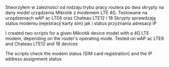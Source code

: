 Stworzyłem w zależności od rodzaju trybu pracy routera po dwa skrypty na dany model urządzenia Mikrotik z modemem LTE 4G.
Testowane na urządzeniach wAP ac LTE6 oraz Chateau LTE12 i 18 
Skrypty sprawdzają status modemu (rejestracji karty sim) jak i status przyznania adresacji IP



I created two scripts for a given Mikrotik device model with a 4G LTE modem, depending on the router's operating mode.
Tested on wAP ac LTE6 and Chateau LTE12 and 18 devices

The scripts check the modem status (SIM card registration) and the IP address assignment status
